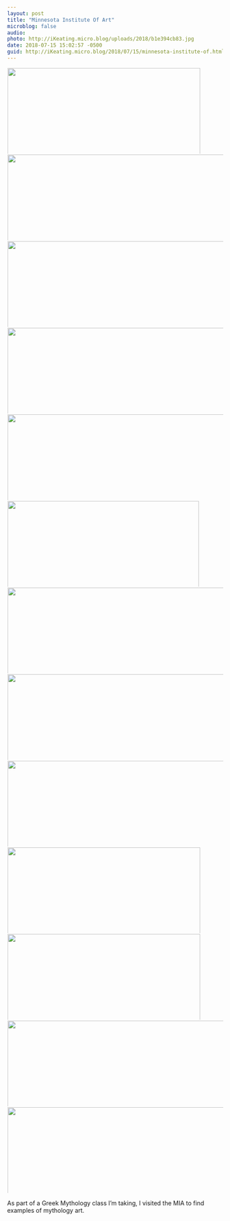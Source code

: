 ```yaml
---
layout: post
title: "Minnesota Institute Of Art"
microblog: false
audio: 
photo: http://iKeating.micro.blog/uploads/2018/b1e394cb83.jpg
date: 2018-07-15 15:02:57 -0500
guid: http://iKeating.micro.blog/2018/07/15/minnesota-institute-of.html
---
```



<a href="http://iKeating.micro.blog/uploads/2018/937aec056d.jpg"><img src="http://iKeating.micro.blog/uploads/2018/937aec056d.jpg" width="600" height="450" style="display: inline-block; max-height: 200px; width: auto; padding: 1px;" class="sunlit_image" /></a><a href="http://iKeating.micro.blog/uploads/2018/8d21f3a495.jpg"><img src="http://iKeating.micro.blog/uploads/2018/8d21f3a495.jpg" width="449" height="600" style="display: inline-block; max-height: 200px; width: auto; padding: 1px;" class="sunlit_image" /></a><a href="http://iKeating.micro.blog/uploads/2018/51300acefb.jpg"><img src="http://iKeating.micro.blog/uploads/2018/51300acefb.jpg" width="450" height="600" style="display: inline-block; max-height: 200px; width: auto; padding: 1px;" class="sunlit_image" /></a><a href="http://iKeating.micro.blog/uploads/2018/d8de75226b.jpg"><img src="http://iKeating.micro.blog/uploads/2018/d8de75226b.jpg" width="337" height="600" style="display: inline-block; max-height: 200px; width: auto; padding: 1px;" class="sunlit_image" /></a><a href="http://iKeating.micro.blog/uploads/2018/31afd2aa79.jpg"><img src="http://iKeating.micro.blog/uploads/2018/31afd2aa79.jpg" width="450" height="600" style="display: inline-block; max-height: 200px; width: auto; padding: 1px;" class="sunlit_image" /></a><a href="http://iKeating.micro.blog/uploads/2018/337e013637.jpg"><img src="http://iKeating.micro.blog/uploads/2018/337e013637.jpg" width="600" height="447" style="display: inline-block; max-height: 200px; width: auto; padding: 1px;" class="sunlit_image" /></a><a href="http://iKeating.micro.blog/uploads/2018/bd5fbd86d7.jpg"><img src="http://iKeating.micro.blog/uploads/2018/bd5fbd86d7.jpg" width="450" height="600" style="display: inline-block; max-height: 200px; width: auto; padding: 1px;" class="sunlit_image" /></a><a href="http://iKeating.micro.blog/uploads/2018/334cd8f263.jpg"><img src="http://iKeating.micro.blog/uploads/2018/334cd8f263.jpg" width="409" height="600" style="display: inline-block; max-height: 200px; width: auto; padding: 1px;" class="sunlit_image" /></a><a href="http://iKeating.micro.blog/uploads/2018/a47e1fbe31.jpg"><img src="http://iKeating.micro.blog/uploads/2018/a47e1fbe31.jpg" width="450" height="600" style="display: inline-block; max-height: 200px; width: auto; padding: 1px;" class="sunlit_image" /></a><a href="http://iKeating.micro.blog/uploads/2018/f151ce2e65.jpg"><img src="http://iKeating.micro.blog/uploads/2018/f151ce2e65.jpg" width="600" height="450" style="display: inline-block; max-height: 200px; width: auto; padding: 1px;" class="sunlit_image" /></a><a href="http://iKeating.micro.blog/uploads/2018/233eb5d4ea.jpg"><img src="http://iKeating.micro.blog/uploads/2018/233eb5d4ea.jpg" width="600" height="450" style="display: inline-block; max-height: 200px; width: auto; padding: 1px;" class="sunlit_image" /></a><a href="http://iKeating.micro.blog/uploads/2018/64124ddbdd.jpg"><img src="http://iKeating.micro.blog/uploads/2018/64124ddbdd.jpg" width="415" height="600" style="display: inline-block; max-height: 200px; width: auto; padding: 1px;" class="sunlit_image" /></a><a href="http://iKeating.micro.blog/uploads/2018/b1e394cb83.jpg"><img src="http://iKeating.micro.blog/uploads/2018/b1e394cb83.jpg" width="471" height="600" style="display: inline-block; max-height: 200px; width: auto; padding: 1px;" class="sunlit_image" /></a>

As part of a Greek Mythology class I’m taking, I visited the MIA to find examples of mythology art.  

